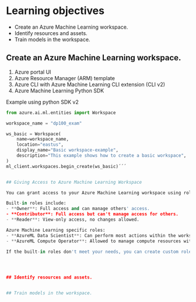 # Learning objectives

- Create an Azure Machine Learning workspace.
- Identify resources and assets.
- Train models in the workspace.

## Create an Azure Machine Learning workspace.

1. Azure portal UI
2. Azure Resource Manager (ARM) template
3. Azure CLI with Azure Machine Learning CLI extension (CLI v2)
4. Azure Machine Learning Python SDK

Example using python SDK v2
```python
from azure.ai.ml.entities import Workspace

workspace_name = "dp100_exam"

ws_basic = Workspace(
    name=workspace_name,
    location="eastus",
    display_name="Basic workspace-example",
    description="This example shows how to create a basic workspace",
)
ml_client.workspaces.begin_create(ws_basic)´´´


## Giving Access to Azure Machine Learning Workspace

You can grant access to your Azure Machine Learning workspace using role-based access control (RBAC). In the Access control tab, you can manage permissions for individual users or teams, specifying the actions they can perform.

Built-in roles include:
- **Owner**: Full access and can manage others' access.
- **Contributor**: Full access but can't manage access for others.
- **Reader**: View-only access, no changes allowed.

Azure Machine Learning specific roles:
- **AzureML Data Scientist**: Can perform most actions within the workspace, except compute resource management.
- **AzureML Compute Operator**: Allowed to manage compute resources within the workspace.

If the built-in roles don't meet your needs, you can create custom roles to assign specific permissions.




## Identify resources and assets.


## Train models in the workspace.
